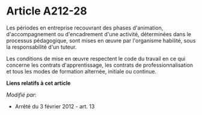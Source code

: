 # Article A212-28

Les  périodes en entreprise recouvrant des phases d'animation,  d'accompagnement ou d'encadrement d'une activité, déterminées
dans le  processus pédagogique, sont mises en œuvre par l'organisme habilité,  sous la responsabilité d'un tuteur. 

Les conditions de mise en œuvre respectent le code du travail en  ce qui concerne les contrats d'apprentissage, les contrats
de  professionnalisation et tous les modes de formation alternée, initiale  ou continue.

**Liens relatifs à cet article**

_Modifié par_:

  - Arrêté du 3 février 2012 - art. 13
